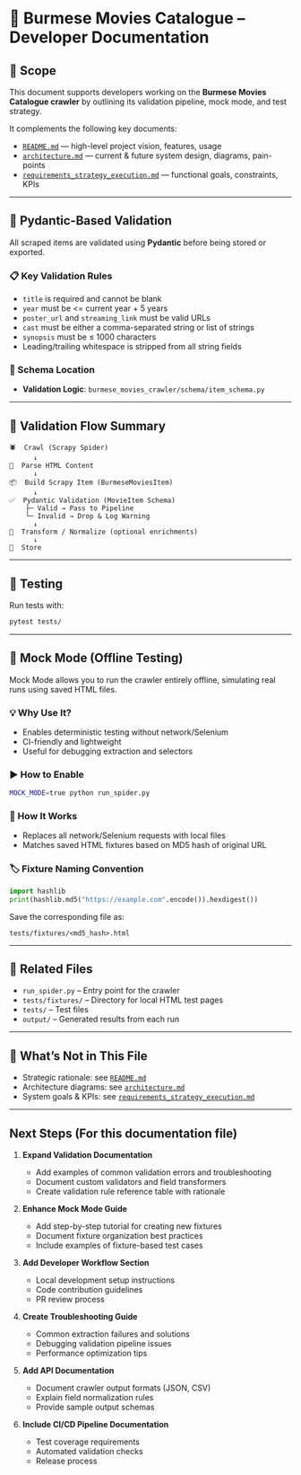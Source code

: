 # 📑 Burmese Movies Catalogue – Developer Documentation

## 📌 Scope

This document supports developers working on the **Burmese Movies Catalogue crawler** by outlining its validation pipeline, mock mode, and test strategy.

It complements the following key documents:

- [`README.md`](../README.md) — high-level project vision, features, usage
- [`architecture.md`](architecture.md) — current & future system design, diagrams, pain-points
- [`requirements_strategy_execution.md`](requirements_strategy_execution.md) — functional goals, constraints, KPIs

---

## 🧪 Pydantic-Based Validation

All scraped items are validated using **Pydantic** before being stored or exported.

### 📋 Key Validation Rules

- `title` is required and cannot be blank
- `year` must be <= current year + 5 years 
- `poster_url` and `streaming_link` must be valid URLs
- `cast` must be either a comma-separated string or list of strings
- `synopsis` must be ≤ 1000 characters
- Leading/trailing whitespace is stripped from all string fields

### 📁 Schema Location

- **Validation Logic**: `burmese_movies_crawler/schema/item_schema.py`

---

## 🧪 Validation Flow Summary

```text
🕷️  Crawl (Scrapy Spider)
      ↓
🧱  Parse HTML Content
      ↓
📦  Build Scrapy Item (BurmeseMoviesItem)
      ↓
✅  Pydantic Validation (MovieItem Schema)
    ├─ Valid → Pass to Pipeline
    └─ Invalid → Drop & Log Warning
      ↓
🧹  Transform / Normalize (optional enrichments)
      ↓
📝  Store
````

---

## 🧪 Testing

Run tests with:

```bash
pytest tests/
```

---

## 🧪 Mock Mode (Offline Testing)

Mock Mode allows you to run the crawler entirely offline, simulating real runs using saved HTML files.

### 💡 Why Use It?

* Enables deterministic testing without network/Selenium
* CI-friendly and lightweight
* Useful for debugging extraction and selectors

### ▶️ How to Enable

```bash
MOCK_MODE=true python run_spider.py
```

### 📁 How It Works

* Replaces all network/Selenium requests with local files
* Matches saved HTML fixtures based on MD5 hash of original URL

### 🏷 Fixture Naming Convention

```python
import hashlib
print(hashlib.md5("https://example.com".encode()).hexdigest())
```

Save the corresponding file as:

```text
tests/fixtures/<md5_hash>.html
```

---

## 🔁 Related Files

* `run_spider.py` – Entry point for the crawler
* `tests/fixtures/` – Directory for local HTML test pages
* `tests/` – Test files
* `output/` – Generated results from each run

---

## 🧭 What’s Not in This File

* Strategic rationale: see [`README.md`](../README.md)
* Architecture diagrams: see [`architecture.md`](architecture.md)
* System goals & KPIs: see [`requirements_strategy_execution.md`](requirements_strategy_execution.md)

---

## Next Steps (For this documentation file)

1. **Expand Validation Documentation**
   * Add examples of common validation errors and troubleshooting
   * Document custom validators and field transformers
   * Create validation rule reference table with rationale

2. **Enhance Mock Mode Guide**
   * Add step-by-step tutorial for creating new fixtures
   * Document fixture organization best practices
   * Include examples of fixture-based test cases

3. **Add Developer Workflow Section**
   * Local development setup instructions
   * Code contribution guidelines
   * PR review process

4. **Create Troubleshooting Guide**
   * Common extraction failures and solutions
   * Debugging validation pipeline issues
   * Performance optimization tips

5. **Add API Documentation**
   * Document crawler output formats (JSON, CSV)
   * Explain field normalization rules
   * Provide sample output schemas

6. **Include CI/CD Pipeline Documentation**
   * Test coverage requirements
   * Automated validation checks
   * Release process